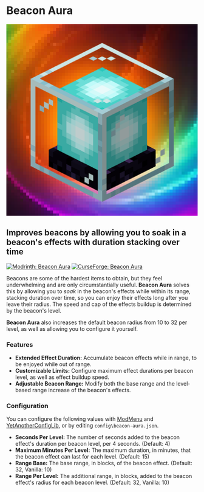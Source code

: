 # Beacon Aura

![icon.png](icon.png)

## Improves beacons by allowing you to soak in a beacon's effects with duration stacking over time

[![Modrinth: Beacon Aura](https://img.shields.io/badge/Modrinth-Beacon_Aura-00ae5d?logo=modrinth)](https://modrinth.com/mod/beacon-aura)
[![CurseForge: Beacon Aura](https://img.shields.io/badge/CurseForge-Beacon_Aura-f16437?logo=curseforge)](https://www.curseforge.com/minecraft/mc-mods/beacon-aura)

Beacons are some of the hardest items to obtain, but they feel underwhelming and are only circumstantially useful. **Beacon Aura** solves this by allowing you to *soak* in the beacon's effects while within its range, stacking duration over time, so you can enjoy their effects long after you leave their radius. The speed and cap of the effects buildup is determined by the beacon's level.

**Beacon Aura** also increases the default beacon radius from 10 to 32 per level, as well as allowing you to configure it yourself.

### Features

* **Extended Effect Duration:** Accumulate beacon effects while in range, to be enjoyed while out of range.
* **Customizable Limits:** Configure maximum effect durations per beacon level, as well as effect buildup speed.
* **Adjustable Beacon Range:** Modify both the base range and the level-based range increase of the beacon's effects.

### Configuration

You can configure the following values with [ModMenu](https://github.com/TerraformersMC/ModMenu) and [YetAnotherConfigLib](https://github.com/isXander/YetAnotherConfigLib), or by editing `config\beacon-aura.json`.

* **Seconds Per Level:** The number of seconds added to the beacon effect's duration per beacon level, per 4 seconds. (Default: 4)
* **Maximum Minutes Per Level:** The maximum duration, in minutes, that the beacon effect can last for each level. (Default: 15)
* **Range Base:** The base range, in blocks, of the beacon effect. (Default: 32, Vanilla: 10)
* **Range Per Level:** The additional range, in blocks, added to the beacon effect's radius for each beacon level. (Default: 32, Vanilla: 10)
